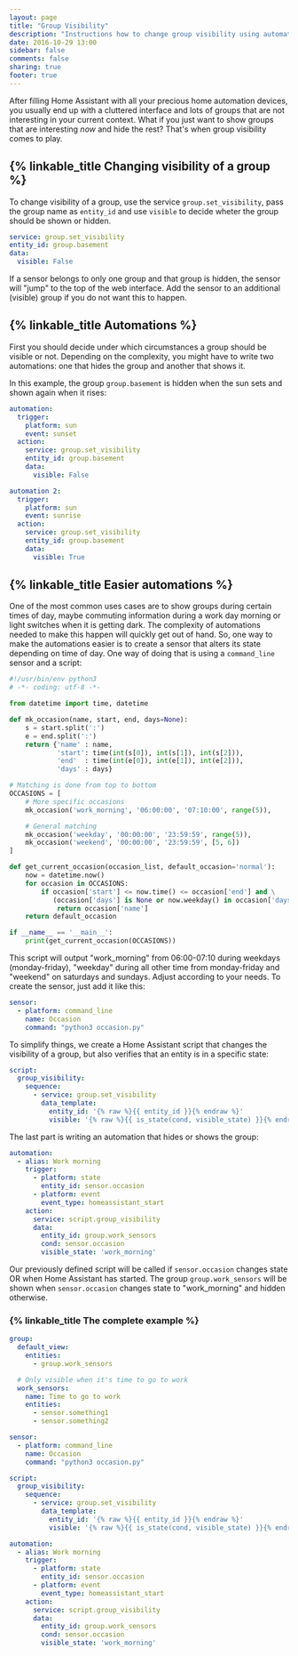 ```yaml
---
layout: page
title: "Group Visibility"
description: "Instructions how to change group visibility using automations."
date: 2016-10-29 13:00
sidebar: false
comments: false
sharing: true
footer: true
---
```


After filling Home Assistant with all your precious home automation devices, you usually end up with a cluttered interface and lots of groups that are not interesting in your current context. What if you just want to show groups that are interesting _now_ and hide the rest? That's when group visibility comes to play.

## {% linkable_title Changing visibility of a group %}

To change visibility of a group, use the service `group.set_visibility`, pass the group name as `entity_id` and use `visible` to decide wheter the group should be shown or hidden.

```yaml
service: group.set_visibility
entity_id: group.basement
data:
  visible: False
```

<p class='note'>
If a sensor belongs to only one group and that group is hidden, the sensor will "jump" to the top of the web interface. Add the sensor to an additional (visible) group if you do not want this to happen.
</p>

## {% linkable_title Automations %}

First you should decide under which circumstances a group should be visible or not. Depending on the complexity, you might have to write two automations: one that hides the group and another that shows it.

In this example, the group `group.basement` is hidden when the sun sets and shown again when it rises:

```yaml
automation:
  trigger:
    platform: sun
    event: sunset
  action:
    service: group.set_visibility
    entity_id: group.basement
    data:
      visible: False

automation 2:
  trigger:
    platform: sun
    event: sunrise
  action:
    service: group.set_visibility
    entity_id: group.basement
    data:
      visible: True
```

## {% linkable_title Easier automations %}

One of the most common uses cases are to show groups during certain times of day, maybe commuting information during a work day morning or light switches when it is getting dark. The complexity of automations needed to make this happen will quickly get out of hand. So, one way to make the automations easier is to create a sensor that alters its state depending on time of day. One way of doing that is using a `command_line` sensor and a script:

```python
#!/usr/bin/env python3
# -*- coding: utf-8 -*-

from datetime import time, datetime

def mk_occasion(name, start, end, days=None):
    s = start.split(':')
    e = end.split(':')
    return {'name' : name,
            'start': time(int(s[0]), int(s[1]), int(s[2])),
            'end'  : time(int(e[0]), int(e[1]), int(e[2])),
            'days' : days}

# Matching is done from top to bottom
OCCASIONS = [
    # More specific occasions
    mk_occasion('work_morning', '06:00:00', '07:10:00', range(5)),

    # General matching
    mk_occasion('weekday', '00:00:00', '23:59:59', range(5)),
    mk_occasion('weekend', '00:00:00', '23:59:59', [5, 6])
]

def get_current_occasion(occasion_list, default_occasion='normal'):
    now = datetime.now()
    for occasion in OCCASIONS:
        if occasion['start'] <= now.time() <= occasion['end'] and \
           (occasion['days'] is None or now.weekday() in occasion['days']):
            return occasion['name']
    return default_occasion

if __name__ == '__main__':
    print(get_current_occasion(OCCASIONS))
```

This script will output "work_morning" from 06:00-07:10 during weekdays (monday-friday), "weekday" during all other time from monday-friday and "weekend" on saturdays and sundays. Adjust according to your needs. To create the sensor, just add it like this:

```yaml
sensor:
  - platform: command_line
    name: Occasion
    command: "python3 occasion.py"
```

To simplify things, we create a Home Assistant script that changes the visibility of a group, but also verifies that an entity is in a specific state:

```yaml
script:
  group_visibility:
    sequence:
      - service: group.set_visibility
        data_template:
          entity_id: '{% raw %}{{ entity_id }}{% endraw %}'
          visible: '{% raw %}{{ is_state(cond, visible_state) }}{% endraw %}'
```

The last part is writing an automation that hides or shows the group:

```yaml
automation:
  - alias: Work morning
    trigger:
      - platform: state
        entity_id: sensor.occasion
      - platform: event
        event_type: homeassistant_start
    action:
      service: script.group_visibility
      data:
        entity_id: group.work_sensors
        cond: sensor.occasion
        visible_state: 'work_morning'
```

Our previously defined script will be called if `sensor.occasion` changes state OR when Home Assistant has started. The group `group.work_sensors` will be shown when `sensor.occasion` changes state to "work_morning" and hidden otherwise.

### {% linkable_title The complete example %}

```yaml
group:
  default_view:
    entities:
      - group.work_sensors

  # Only visible when it's time to go to work
  work_sensors:
    name: Time to go to work
    entities:
      - sensor.something1
      - sensor.something2

sensor:
  - platform: command_line
    name: Occasion
    command: "python3 occasion.py"

script:
  group_visibility:
    sequence:
      - service: group.set_visibility
        data_template:
          entity_id: '{% raw %}{{ entity_id }}{% endraw %}'
          visible: '{% raw %}{{ is_state(cond, visible_state) }}{% endraw %}'

automation:
  - alias: Work morning
    trigger:
      - platform: state
        entity_id: sensor.occasion
      - platform: event
        event_type: homeassistant_start
    action:
      service: script.group_visibility
      data:
        entity_id: group.work_sensors
        cond: sensor.occasion
        visible_state: 'work_morning'
```
